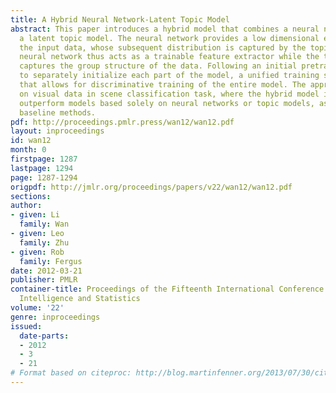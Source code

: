 ```yaml
---
title: A Hybrid Neural Network-Latent Topic Model
abstract: This paper introduces a hybrid model that combines a neural network with
  a latent topic model. The neural network provides a low dimensional embedding for
  the input data, whose subsequent distribution is captured by the topic model. The
  neural network thus acts as a trainable feature extractor while the topic model
  captures the group structure of the data. Following an initial pretraining phase
  to separately initialize each part of the model, a unified training scheme is introduced
  that allows for discriminative training of the entire model. The approach is evaluated
  on visual data in scene classification task, where the hybrid model is shown to
  outperform models based solely on neural networks or topic models, as well as other
  baseline methods.
pdf: http://proceedings.pmlr.press/wan12/wan12.pdf
layout: inproceedings
id: wan12
month: 0
firstpage: 1287
lastpage: 1294
page: 1287-1294
origpdf: http://jmlr.org/proceedings/papers/v22/wan12/wan12.pdf
sections: 
author:
- given: Li
  family: Wan
- given: Leo
  family: Zhu
- given: Rob
  family: Fergus
date: 2012-03-21
publisher: PMLR
container-title: Proceedings of the Fifteenth International Conference on Artificial
  Intelligence and Statistics
volume: '22'
genre: inproceedings
issued:
  date-parts:
  - 2012
  - 3
  - 21
# Format based on citeproc: http://blog.martinfenner.org/2013/07/30/citeproc-yaml-for-bibliographies/
---
```

